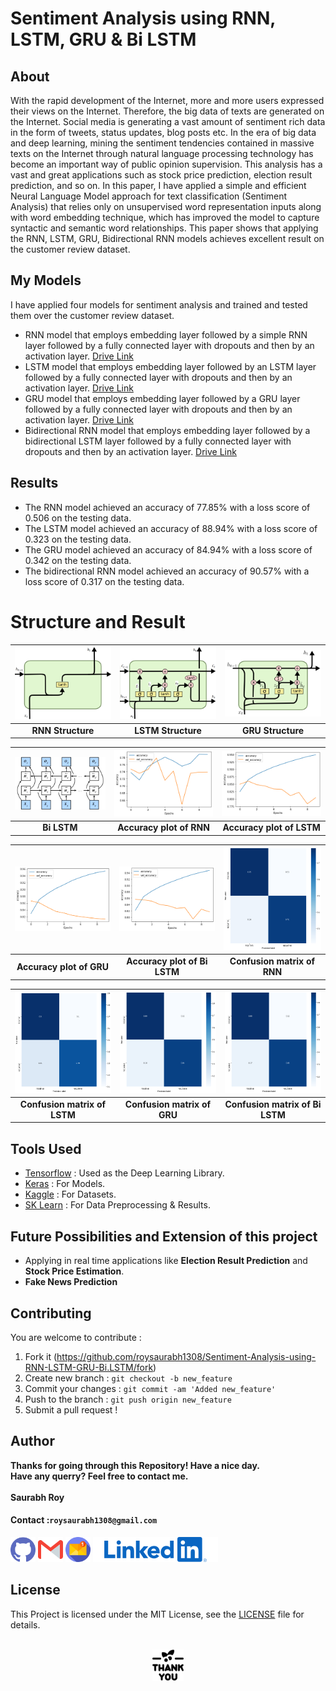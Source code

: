 # Sentiment Analysis using RNN, LSTM, GRU & Bi LSTM
## About
With the rapid development of the Internet, more and more users expressed their views on the Internet. Therefore, the big data of texts are generated on the Internet. Social media is generating a vast amount of sentiment rich data in the form of tweets, status updates, blog posts etc. In the era of big data and deep learning, mining the sentiment tendencies contained in massive texts on the Internet through natural language processing technology has become an important way of public opinion supervision. This analysis has a vast and great applications such as stock price prediction, election result prediction, and so on. In this paper, I have applied a simple and efficient Neural Language Model approach for text classification (Sentiment Analysis) that relies only on unsupervised word representation inputs along with word embedding technique, which has improved the model to capture syntactic and semantic word relationships. This paper shows that applying the RNN, LSTM, GRU, Bidirectional RNN models achieves excellent result on the customer review dataset.


## My Models
I have applied four models for sentiment analysis and trained and tested them over the customer review dataset.
- RNN model that employs embedding layer followed by a simple RNN layer followed by a fully connected layer with dropouts and then by an activation layer. <a href="https://drive.google.com/drive/folders/1YiJOBzJ4urf5zi_-SyYbDhEPZDrukX3w?usp=sharing" target="_blank">Drive Link</a>
- LSTM model that employs embedding layer followed by an LSTM layer followed by a fully connected layer with dropouts and then by an activation layer. <a href="https://drive.google.com/drive/folders/1m2QrCc-sPNcxbHoLX-WajD5VLRt0gadd?usp=sharing" target="_blank">Drive Link</a>
- GRU model that employs embedding layer followed by a GRU layer followed by a fully connected layer with dropouts and then by an activation layer. <a href="https://drive.google.com/drive/folders/13wjft1zqOYC6WdglZ6gGWq-3cvPIqjn5?usp=sharing" target="_blank">Drive Link</a>
- Bidirectional RNN model that employs embedding layer followed by a bidirectional LSTM layer followed by a fully connected layer with dropouts and then by an activation layer. <a href="https://drive.google.com/drive/folders/12mPiXysjQJcH_kcPWML8uAnDJTBBi2ag?usp=sharing" target="_blank">Drive Link</a>


## Results 
- The RNN model achieved an accuracy of 77.85% with a loss score of 0.506 on the testing data.
- The LSTM model achieved an accuracy of 88.94% with a loss score of 0.323 on the testing data.
- The GRU model achieved an accuracy of 84.94% with a loss score of 0.342 on the testing data.
- The bidirectional RNN model achieved an accuracy of 90.57% with a loss score of 0.317 on the testing data.


# Structure and Result #

|<img src="Structure and Result/RNN.png" width="267">|<img src="Structure and Result/LSTM.png" width="267">|<img src="Structure and Result/GRU.png" width="267">|
|:--:|:--:|:--:|
|**RNN Structure**|**LSTM Structure**|**GRU Structure**|


|<img src="Structure and Result/birnn.png" width="267">|<img src="Structure and Result/acc_rnn.png" width="267">|<img src="Structure and Result/acc_lstm.png" width="267">|
|:--:|:--:|:--:|
|**Bi LSTM**|**Accuracy plot of RNN**|**Accuracy plot of LSTM**|

|<img src="Structure and Result/acc_gru.png" width="267">|<img src="Structure and Result/acc_birnn.png" width="267">|<img src="Structure and Result/con_mat_rnn.png" width="267">|
|:--:|:--:|:--:|
|**Accuracy plot of GRU**|**Accuracy plot of Bi LSTM**|**Confusion matrix of RNN**|

|<img src="Structure and Result/con_mat_lstm.png" width="267">|<img src="Structure and Result/con_mat_gru.png" width="267">|<img src="Structure and Result/con_mat_birnn.png" width="267">|
|:--:|:--:|:--:|
|**Confusion matrix of LSTM**|**Confusion matrix of GRU**|**Confusion matrix of Bi LSTM**|

## Tools Used
* [Tensorflow](https://www.tensorflow.org/) : Used as the Deep Learning Library.
* [Keras](https://keras.io/) : For Models.
* [Kaggle](https://www.kaggle.com/) : For Datasets.
* [SK Learn](https://scikit-learn.org/) : For Data Preprocessing & Results.

## Future Possibilities and Extension of this project
- Applying in real time applications like **Election Result Prediction** and **Stock Price Estimation**.
- **Fake News Prediction**


## Contributing
You are welcome to contribute :

1. Fork it (https://github.com/roysaurabh1308/Sentiment-Analysis-using-RNN-LSTM-GRU-Bi.LSTM/fork)
2. Create new branch : `git checkout -b new_feature`
3. Commit your changes : `git commit -am 'Added new_feature'`
4. Push to the branch : `git push origin new_feature`
5. Submit a pull request !

## Author 
**Thanks for going through this Repository! Have a nice day.**</br>
**Have any querry? Feel free to contact me.**</br>
</br>**Saurabh Roy**</br>
#### **Contact** :`roysaurabh1308@gmail.com`
<p align="left">
<a href="https://github.com/roysaurabh1308/" target="_blank"><img src="Documentation/icons/github.svg" height ="40" alt="github"></a>
<a href="mailto:roysaurabh1308@gmail.com" target="_blank"><img src="Documentation/icons/mail.svg" height ="40" alt="Gmail"></a>
<a href="mailto:saurabhr17100@iiitnr.edu.in" target="_blank"><img src="Documentation/icons/mail1.svg" height ="40" alt="College Mail"></a>
<a href="https://www.linkedin.com/in/saurabh-roy-18811014b" target="_blank"><img src="Documentation/icons/linkedin.svg" alt="Linkedin"></a>
</p>

## License
This Project is licensed under the MIT License, see the [LICENSE](LICENSE) file for details.
<br>
<br>
<p align="center"><img src="Documentation/icons/thank-you.png" height=50></p>
